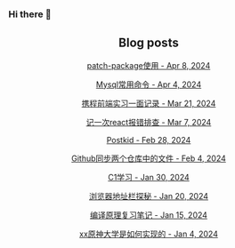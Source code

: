 ### Hi there 👋

<!--
**EuDs63/EuDs63** is a ✨ _special_ ✨ repository because its `README.md` (this file) appears on your GitHub profile.

Here are some ideas to get you started:

- 🔭 I’m currently working on ...
- 🌱 I’m currently learning ...
- 👯 I’m looking to collaborate on ...
- 🤔 I’m looking for help with ...
- 💬 Ask me about ...
- 📫 How to reach me: ...
- 😄 Pronouns: ...
- ⚡ Fun fact: ...
-->

<h2 align="center">Blog posts</h2>
<!-- BLOG-POST-LIST:START --><p align="center"><a href= https://ds63.eu.org/2024/the-use-of-patch-package/ > patch-package使用 - Apr 8, 2024 </a></p><p align="center"><a href= https://ds63.eu.org/2024/mysql_cheatsheet/ > Mysql常用命令 - Apr 4, 2024 </a></p><p align="center"><a href= https://ds63.eu.org/2024/ctrip-experience/ > 携程前端实习一面记录 - Mar 21, 2024 </a></p><p align="center"><a href= https://ds63.eu.org/2024/a-react-debug-experience/ > 记一次react报错排查 - Mar 7, 2024 </a></p><p align="center"><a href= https://ds63.eu.org/2024/postkid/ > Postkid - Feb 28, 2024 </a></p><p align="center"><a href= https://ds63.eu.org/2024/sync-specific-files-of-two-repo/ > Github同步两个仓库中的文件 - Feb 4, 2024 </a></p><p align="center"><a href= https://ds63.eu.org/2024/c1-learning/ > C1学习 - Jan 30, 2024 </a></p><p align="center"><a href= https://ds63.eu.org/2024/exploring-the-browser-address-bar/ > 浏览器地址栏探秘 - Jan 20, 2024 </a></p><p align="center"><a href= https://ds63.eu.org/2024/learn-compile-principle/ > 编译原理复习笔记 - Jan 15, 2024 </a></p><p align="center"><a href= https://ds63.eu.org/2024/how-to-implement-xx-genshin-university/ > xx原神大学是如何实现的 - Jan 4, 2024 </a></p><!-- BLOG-POST-LIST:END -->
